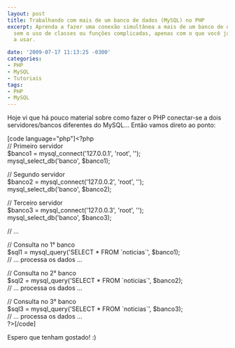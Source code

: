 ```yaml
---
layout: post
title: Trabalhando com mais de um banco de dados (MySQL) no PHP
excerpt: Aprenda a fazer uma conexão simultânea a mais de um banco de dados do MySQL
  sem o uso de classes ou funções complicadas, apenas com o que você já está acostumado
  a usar.

date: '2009-07-17 11:13:25 -0300'
categories:
- PHP
- MySQL
- Tutoriais
tags:
- PHP
- MySQL
---
```

<p>Hoje vi que há pouco material sobre como fazer o PHP conectar-se a dois servidores/bancos diferentes do MySQL... Então vamos direto ao ponto:</p>
<p>[code language="php"]&lt;?php<br />
	// Primeiro servidor<br />
	$banco1 = mysql_connect('127.0.0.1', 'root', '');<br />
	mysql_select_db('banco', $banco1);</p>
<p>	// Segundo servidor<br />
	$banco2 = mysql_connect('127.0.0.2', 'root', '');<br />
	mysql_select_db('banco', $banco2);</p>
<p>	// Terceiro servidor<br />
	$banco3 = mysql_connect('127.0.0.3', 'root', '');<br />
	mysql_select_db('banco', $banco3);</p>
<p>	// ...</p>
<p>	// Consulta no 1° banco<br />
	$sql1 = mysql_query('SELECT * FROM `noticias`', $banco1);<br />
	// ... processa os dados ...</p>
<p>	// Consulta no 2° banco<br />
	$sql2 = mysql_query('SELECT * FROM `noticias`', $banco2);<br />
	// ... processa os dados ...</p>
<p>	// Consulta no 3° banco<br />
	$sql3 = mysql_query('SELECT * FROM `noticias`', $banco3);<br />
	// ... processa os dados ...<br />
?&gt;[/code]</p>
<p>Espero que tenham gostado! :)</p>
